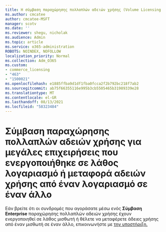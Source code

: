 ```yaml
---
title: Η σύμβαση παραχώρησης πολλαπλών αδειών χρήσης (Volume Licensing Enterprise Agreement) ενεργοποιήθηκε σε λάθος λογαριασμό
ms.author: cmcatee
author: cmcatee-MSFT
manager: scotv
ms.date: ''
ms.reviewer: shegu, nicholak
ms.audience: Admin
ms.topic: article
ms.service: o365-administration
ROBOTS: NOINDEX, NOFOLLOW
localization_priority: Normal
ms.collection: Adm_O365
ms.custom:
- commerce_licensing
- "463"
- "1500021"
ms.openlocfilehash: e1885ffba9d1df1fba0fcca2f2b792bc218f7ab2
ms.sourcegitcommit: ab75f66355116e995b3cb5505465b31989339e28
ms.translationtype: MT
ms.contentlocale: el-GR
ms.lasthandoff: 08/13/2021
ms.locfileid: "58323484"
---
```

# <a name="volume-licensing-enterprise-agreement-activated-on-the-wrong-account-or-transferring-licenses-from-one-account-to-another"></a>Σύμβαση παραχώρησης πολλαπλών αδειών χρήσης για μεγάλες επιχειρήσεις που ενεργοποιήθηκε σε λάθος λογαριασμό ή μεταφορά αδειών χρήσης από έναν λογαριασμό σε έναν άλλο

Εάν βρείτε ότι οι συνδρομές που αγοράσατε μέσω ενός  **Σύμβαση Enterprise** παραχώρησης πολλαπλών αδειών χρήσης έχουν ενεργοποιηθεί σε λάθος μισθωτή ή θέλετε να μεταφέρετε άδειες χρήσης από έναν μισθωτή σε έναν άλλο, επικοινωνήστε με [την υποστήριξη.](https://go.microsoft.com/fwlink/p/?linkid=518322) 